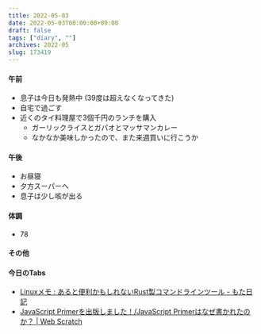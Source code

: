 ```yaml
---
title: 2022-05-03
date: 2022-05-03T00:00:00+09:00
draft: false
tags: ["diary", ""]
archives: 2022-05
slug: 173419
---
```

#### 午前
- 息子は今日も発熱中 (39度は超えなくなってきた)
- 自宅で過ごす
- 近くのタイ料理屋で3個千円のランチを購入
  - ガーリックライスとガパオとマッサマンカレー
  - なかなか美味しかったので、また来週買いに行こうか
#### 午後
- お昼寝
- 夕方スーパーへ
- 息子は少し咳が出る
#### 体調
- 78
#### その他
#### 今日のTabs
- [Linuxメモ : あると便利かもしれないRust製コマンドラインツール - もた日記](https://wonderwall.hatenablog.com/entry/rust-command-line-tools)
- [JavaScript Primerを出版しました！/JavaScript Primerはなぜ書かれたのか？ | Web Scratch](https://efcl.info/2020/04/27/jsprimer/)